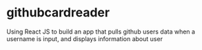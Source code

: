 # githubcardreader
Using React JS to build an app that pulls github users data when a username is input, and displays information about user 
